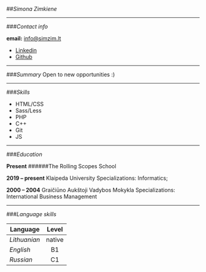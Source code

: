 
##_Simona Zimkiene_
***
###_Contact info_

__email:__ info@simzim.lt

* [Linkedin](www.linkedin.com/in/simona-z-simzim )
* [Github](https://github.com/simzim)


***
###_Summary_
Open to new opportunities :) 
***
###_Skills_
* HTML/CSS
* Sass/Less
* PHP
* C++
* Git
* JS
***
###_Education_

__Present__
######The Rolling Scopes School

__2019 – present__
Klaipeda University
Specializations: Informatics;

__2000 – 2004__
Graičiūno Aukštoji Vadybos Mokykla
Specializations: International Business Management

***
###_Language skills_

| Language        | Level         |
| ------------- |:-------------:| 
| _Lithuanian_    | native| 
| _English_      | B1     |   
| _Russian_ | C1     |  
